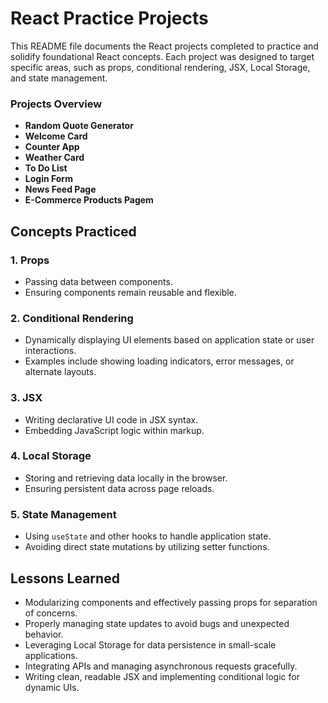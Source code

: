 # React Practice Projects

This README file documents the React projects completed to practice and solidify foundational React concepts. Each project was designed to target specific areas, such as props, conditional rendering, JSX, Local Storage, and state management.

### **Projects Overview**
   - **Random Quote Generator** 
   - **Welcome Card**
   - **Counter App**
   - **Weather Card** 
   - **To Do List**
   - **Login Form**
   - **News Feed Page**
   - **E-Commerce Products Pagem**

## Concepts Practiced

### 1. **Props**
   - Passing data between components.
   - Ensuring components remain reusable and flexible.

### 2. **Conditional Rendering**
   - Dynamically displaying UI elements based on application state or user interactions.
   - Examples include showing loading indicators, error messages, or alternate layouts.

### 3. **JSX**
   - Writing declarative UI code in JSX syntax.
   - Embedding JavaScript logic within markup.

### 4. **Local Storage**
   - Storing and retrieving data locally in the browser.
   - Ensuring persistent data across page reloads.

### 5. **State Management**
   - Using `useState` and other hooks to handle application state.
   - Avoiding direct state mutations by utilizing setter functions.

## Lessons Learned
- Modularizing components and effectively passing props for separation of concerns.
- Properly managing state updates to avoid bugs and unexpected behavior.
- Leveraging Local Storage for data persistence in small-scale applications.
- Integrating APIs and managing asynchronous requests gracefully.
- Writing clean, readable JSX and implementing conditional logic for dynamic UIs.





